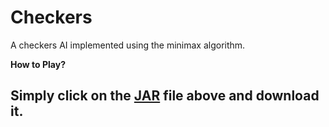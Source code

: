 # Checkers

A checkers AI implemented using the minimax algorithm. 

**How to Play?** <h2>

Simply click on the [JAR](https://github.com/ammarlakho/Checkers/blob/master/Checkers.jar) file above and download it. 
